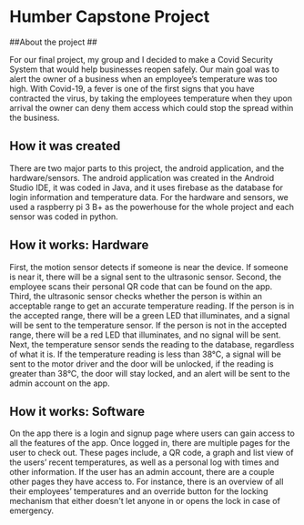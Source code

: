# Humber Capstone Project #


##About the project ##


For our final project, my group and I decided to make a Covid Security System that would help businesses reopen safely. Our main goal was to alert the owner of a business when an employee’s temperature was too high. With Covid-19, a fever is one of the first signs that you have contracted the virus, by taking the employees temperature when they upon arrival the owner can deny them access which could stop the spread within the business. 


## How it was created ##

There are two major parts to this project, the android application, and the hardware/sensors. The android application was created in the Android Studio IDE, it was coded in Java, and it uses firebase as the database for login information and temperature data. For the hardware and sensors, we used a raspberry pi 3 B+ as the powerhouse for the whole project and each sensor was coded in python. 


## How it works: Hardware ##

First, the motion sensor detects if someone is near the device. If someone is near it, there will be a signal sent to the ultrasonic sensor. Second, the employee scans their personal QR code that can be found on the app. Third, the ultrasonic sensor checks whether the person is within an acceptable range to get an accurate temperature reading. If the person is in the accepted range, there will be a green LED that illuminates, and a signal will be sent to the temperature sensor. If the person is not in the accepted range, there will be a red LED that illuminates, and no signal will be sent. Next, the temperature sensor sends the reading to the database, regardless of what it is. If the temperature reading is less than 38°C, a signal will be sent to the motor driver and the door will be unlocked, if the reading is greater than 38°C, the door will stay locked, and an alert will be sent to the admin account on the app. 


## How it works: Software ##

On the app there is a login and signup page where users can gain access to all the features of the app. Once logged in, there are multiple pages for the user to check out. These pages include, a QR code, a graph and list view of the users’ recent temperatures, as well as a personal log with times and other information. If the user has an admin account, there are a couple other pages they have access to. For instance, there is an overview of all their employees’ temperatures and an override button for the locking mechanism that either doesn't let anyone in or opens the lock in case of emergency.
